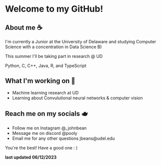 
<h1>Welcome to my GitHub!</h1>

<h2>About me ☕</h2>
<p>I'm currently a Junior at the University of Delaware and studying Computer Science with a concentration in Data Science B)</p>
<p>This summer I'll be taking part in research @ UD</p>
<p>Python, C, C++, Java, R, and TypeScript</p>

<h2>What I'm working on 🍵</h2>
<ul>
  <li>Machine learning research at UD</li>
  <li>Learning about Convulutional neural networks & computer vision</li>
</ul>

<h2>Reach me on my socials 🫖</h2>
<ul>
  <li>Follow me on Instagram @_johnbean</li>
  <li>Message me on discord @pooly</li>
  <li>Email me for any other questions jbeans@udel.edu</li>
</ul>

<p>You're the best! Have a good one : )</p>
<p><strong>last updated 06/12/2023</strong></p>

